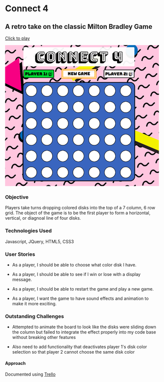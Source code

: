 # Connect 4

## A retro take on the classic Milton Bradley Game

[Click to play](https://annaboeri.github.io/connect-4/)

![game screenshot](images/Connect4ScreenShot.png)

### Objective
Players take turns dropping colored disks into the top of a 7 column, 6 row grid. The object of the game is to be the first player to form a horizontal, vertical, or diagnoal line of four disks.

### Technologies Used
Javascript, JQuery, HTML5, CSS3

### User Stories
* As a player, I should be able to choose what color disk I have.

* As a player, I should be able to see if I win or lose with a display message.

* As a player, I should be able to restart the game and play a new game.

* As a player, I want the game to have sound effects and animation to make it more exciting.

### Outstanding Challenges

* Attempted to animate the board to look like the disks were sliding down the column but failed to integrate the effect properly into my code base without breaking other features

* Also need to add functionality that deactivates player 1's disk color selection so that player 2 cannot choose the same disk color

#### Approach
Documented using [Trello](https://trello.com/b/Y4wQH05J/wdi-project-1-connect-4) 

